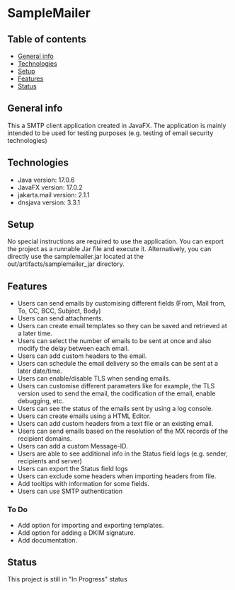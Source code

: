 # SampleMailer

## Table of contents
* [General info](#general-info)
* [Technologies](#technologies)
* [Setup](#setup)
* [Features](#features)
* [Status](#status)

## General info
This a SMTP client application created in JavaFX. The application is mainly intended to be used for testing purposes (e.g. testing of email security technologies)

## Technologies
* Java version: 17.0.6
* JavaFX version: 17.0.2
* jakarta.mail version: 2.1.1
* dnsjava version: 3.3.1

## Setup
No special instructions are required to use the application. You can export the project as a runnable Jar file and execute it.
Alternatively, you can directly use the samplemailer.jar located at the out/artifacts/samplemailer_jar directory. 

## Features
* Users can send emails by customising different fields (From, Mail from, To, CC, BCC, Subject, Body)
* Users can send attachments.
* Users can create email templates so they can be saved and retrieved at a later time.
* Users can select the number of emails to be sent at once and also modify the delay between each email.
* Users can add custom headers to the email.
* Users can schedule the email delivery so the emails can be sent at a later date/time.
* Users can enable/disable TLS when sending emails.
* Users can customise different parameters like for example, the TLS version used to send the email, the codification of the email, enable debugging, etc.
* Users can see the status of the emails sent by using a log console.
* Users can create emails using a HTML Editor.
* Users can add custom headers from a text file or an existing email.
* Users can send emails based on the resolution of the MX records of the recipient domains.
* Users can add a custom Message-ID.
* Users are able to see additional info in the Status field logs (e.g. sender, recipients and server)
* Users can export the Status field logs
* Users can exclude some headers when importing headers from file.
* Add tooltips with information for some fields.
* Users can use SMTP authentication

### To Do

* Add option for importing and exporting templates.
* Add option for adding a DKIM signature.
* Add documentation.

## Status
This project is still in "In Progress" status